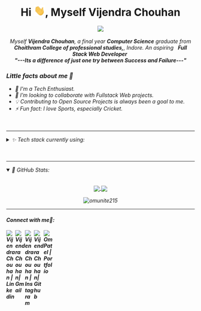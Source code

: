 <h1 align="center">Hi <img src="https://raw.githubusercontent.com/ABSphreak/ABSphreak/master/gifs/Hi.gif" width="30px">, Myself Vijendra Chouhan</h1>
<p color="#fbb400" align="center">
  <a href="https://github.com/Ratheshan03/readme-typing-svg"><img src="https://readme-typing-svg.herokuapp.com?lines=Computer+Science,student;Full+Stack+Web+Developer;Aspiring+Learner&center=true&width=500&height=50"></a>
</p>

<p align="center">
  <em>
    Myself <b>Vijendra Chouhan</b>, a final year <b>Computer Science</b> graduate from <b>Choithram College of professional studies,</b>, Indore.
    An aspiring &nbsp; <b>Full Stack Web Developer</b>&nbsp; 
  <br>
  <b><i>"---Its a difference of just one try between Success and Failure---"</i></b>
</p>

<h3>Little facts about me 🧑</h3>

- 🧞 I'm a Tech Enthusiast.
- 👯 I’m looking to collaborate with Fullstack Web projects.
- 💡 Contributing to Open Source Projects is always been a goal to me.
- ⚡ Fun fact: I love Sports, especially Cricket.
<br>

---

<details>
<summary>
  ✨ Tech stack currently using:
</summary>
   <br>
<code><a href="https://www.javascript.com/" target="_blank"><img height="30" src="https://raw.githubusercontent.com/devicons/devicon/master/icons/javascript/javascript-plain.svg"></a></code>
<code><a href="https://reactjs.org/" target="_blank"><img height="30" src="https://www.vectorlogo.zone/logos/reactjs/reactjs-icon.svg"></a></code>
<code><a href="https://www.w3schools.com/html/" target="_blank"><img height="30" src="https://www.vectorlogo.zone/logos/w3_html5/w3_html5-icon.svg"></a></code>
<code><a href="https://www.w3schools.com/css/" target="_blank"><img height="30" src="https://raw.githubusercontent.com/devicons/devicon/master/icons/css3/css3-original.svg"></a></code>
<code><a href="https://www.netlify.com/" target="_blank"><img src="https://www.vectorlogo.zone/logos/netlify/netlify-icon.svg" alt="netlify"  height="30"></a></code>
<code><a href="https://getbootstrap.com/" target="_blank"><img height="30" src="https://upload.wikimedia.org/wikipedia/commons/thumb/b/b2/Bootstrap_logo.svg/512px-Bootstrap_logo.svg.png?20210507000024"></a></code>
 <code> <a href="https://tailwindcss.com/" target="_blank"> <img src="https://www.vectorlogo.zone/logos/tailwindcss/tailwindcss-icon.svg" alt="tailwind" height="30"/> </a> </code>
</details>
<br>


<br>

---

<details open="">
<summary>
 📔 GitHub Stats:
</summary>
<br>
<p align="center">
  <a href="https://github.com/Vijendra2244">
    <img align="center"  height="175px" src="https://github-readme-stats.vercel.app/api?username=Vijendra2244&show_icons=true&hide_border=true&title_color=94b4a4&amp&icon_color=FFFFFF&amp&text_color=FFFFFF&amp&bg_color=000000&count_private=true&include_all_commits=true"/>
  </a>
  <a href="https://github.com/Vijendra2244">
    <img align="center" height="175px"  src="https://github-readme-stats.vercel.app/api/top-langs/?username=Vijendra2244&text_color=FFFFFF&bg_color=000000&title_color=94b4a4&langs_count=15&layout=compact&hide_border=true" />
  </a>
</p>
  <p align="center"><img align="center" src="https://github-readme-streak-stats.herokuapp.com/?user=Vijendra2244&text_color=FFFFFF&bg_color=000000&title_color=94b4a4&langs_count=15&layout=compact&hide_border=true" alt="omunite215" /></p>
</details>

---

<h4> Connect with me🤝: <h4>
  </hr>
  <a href="https://www.linkedin.com/in/vijendra-chouhan-989687292">
   <img align="left" alt=" Vijendra Chouhan | Linkedin" width="24px" src="https://www.vectorlogo.zone/logos/linkedin/linkedin-icon.svg" />
  </a>
  <a href="mailto:vs230267@gmail.com">
    <img align="left" alt="Vijendra Chouhan| Gmail" width="26px" src="https://www.vectorlogo.zone/logos/gmail/gmail-icon.svg" />
  </a>
  <a href="https://www.instagram.com/_vijendra._.chouhan_">
    <img align="left" alt="Vijendra Chouhan | Instagram" width="24px" src="https://www.vectorlogo.zone/logos/instagram/instagram-icon.svg" />
  </a>
   <a href="https://github.com/Vijendra2244">
    <img align="left" alt="Vijendra Chouhan| Github" width="26px" src="https://www.vectorlogo.zone/logos/github/github-tile.svg" />
  </a>
  <a href="https://vijendra2244.github.io/portfolio.github.io/">
    <img align="left" alt="Om Patel | Portfolio" width="26px" src="https://www.svgrepo.com/show/474386/internet.svg" />
  </a>
 
  <br>
  

